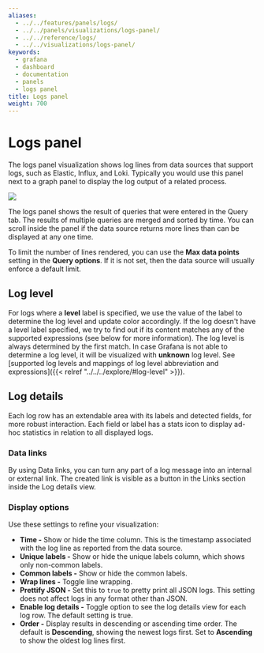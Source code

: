 ```yaml
---
aliases:
  - ../../features/panels/logs/
  - ../../panels/visualizations/logs-panel/
  - ../../reference/logs/
  - ../../visualizations/logs-panel/
keywords:
  - grafana
  - dashboard
  - documentation
  - panels
  - logs panel
title: Logs panel
weight: 700
---
```


# Logs panel

The logs panel visualization shows log lines from data sources that support logs, such as Elastic, Influx, and Loki. Typically you would use this panel next to a graph panel to display the log output of a related process.

<img class="screenshot" src="/static/img/docs/v64/logs-panel.png">

The logs panel shows the result of queries that were entered in the Query tab. The results of multiple queries are merged and sorted by time. You can scroll inside the panel if the data source returns more lines than can be displayed at any one time.

To limit the number of lines rendered, you can use the **Max data points** setting in the **Query options**. If it is not set, then the data source will usually enforce a default limit.

## Log level

For logs where a **level** label is specified, we use the value of the label to determine the log level and update color accordingly. If the log doesn't have a level label specified, we try to find out if its content matches any of the supported expressions (see below for more information). The log level is always determined by the first match. In case Grafana is not able to determine a log level, it will be visualized with **unknown** log level. See [supported log levels and mappings of log level abbreviation and expressions]({{< relref "../../../explore/#log-level" >}}).

## Log details

Each log row has an extendable area with its labels and detected fields, for more robust interaction. Each field or label has a stats icon to display ad-hoc statistics in relation to all displayed logs.

### Data links

By using Data links, you can turn any part of a log message into an internal or external link. The created link is visible as a button in the Links section inside the Log details view.

### Display options

Use these settings to refine your visualization:

- **Time -** Show or hide the time column. This is the timestamp associated with the log line as reported from the data source.
- **Unique labels -** Show or hide the unique labels column, which shows only non-common labels.
- **Common labels -** Show or hide the common labels.
- **Wrap lines -** Toggle line wrapping.
- **Prettify JSON -** Set this to `true` to pretty print all JSON logs. This setting does not affect logs in any format other than JSON.
- **Enable log details -** Toggle option to see the log details view for each log row. The default setting is true.
- **Order -** Display results in descending or ascending time order. The default is **Descending**, showing the newest logs first. Set to **Ascending** to show the oldest log lines first.
